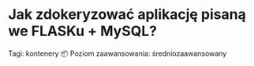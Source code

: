 # Jak zdokeryzować aplikację pisaną we FLASKu + MySQL?

Tagi: kontenery 📦
Poziom zaawansowania: średniozaawansowany